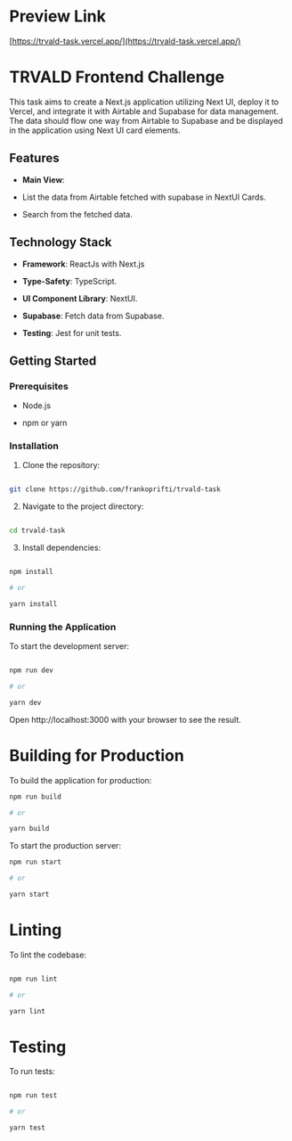 # Preview Link

[https://trvald-task.vercel.app/](https://trvald-task.vercel.app/)

# TRVALD Frontend Challenge

This task aims to create a Next.js application utilizing Next UI, deploy it to Vercel, and integrate it with Airtable and Supabase for data management. The data should flow one way from Airtable to Supabase and be displayed in the application using Next UI card elements.

## Features

- **Main View**:

- List the data from Airtable fetched with supabase in NextUI Cards.

- Search from the fetched data.

## Technology Stack

- **Framework**: ReactJs with Next.js

- **Type-Safety**: TypeScript.

- **UI Component Library**: NextUI.

- **Supabase**: Fetch data from Supabase.

- **Testing**: Jest for unit tests.

## Getting Started

### Prerequisites

- Node.js

- npm or yarn

### Installation

1. Clone the repository:

```sh

git clone https://github.com/frankoprifti/trvald-task

```

2. Navigate to the project directory:

```sh

cd trvald-task

```

3. Install dependencies:

```sh

npm install

# or

yarn install

```

### Running the Application

To start the development server:

```sh

npm run dev

# or

yarn dev

```

Open http://localhost:3000 with your browser to see the result.

# Building for Production

To build the application for production:

```sh
npm run build

# or

yarn build
```

To start the production server:

```sh
npm run start

# or

yarn start
```

# Linting

To lint the codebase:

```sh

npm run lint

# or

yarn lint
```

# Testing

To run tests:

```sh

npm run test

# or

yarn test
```
